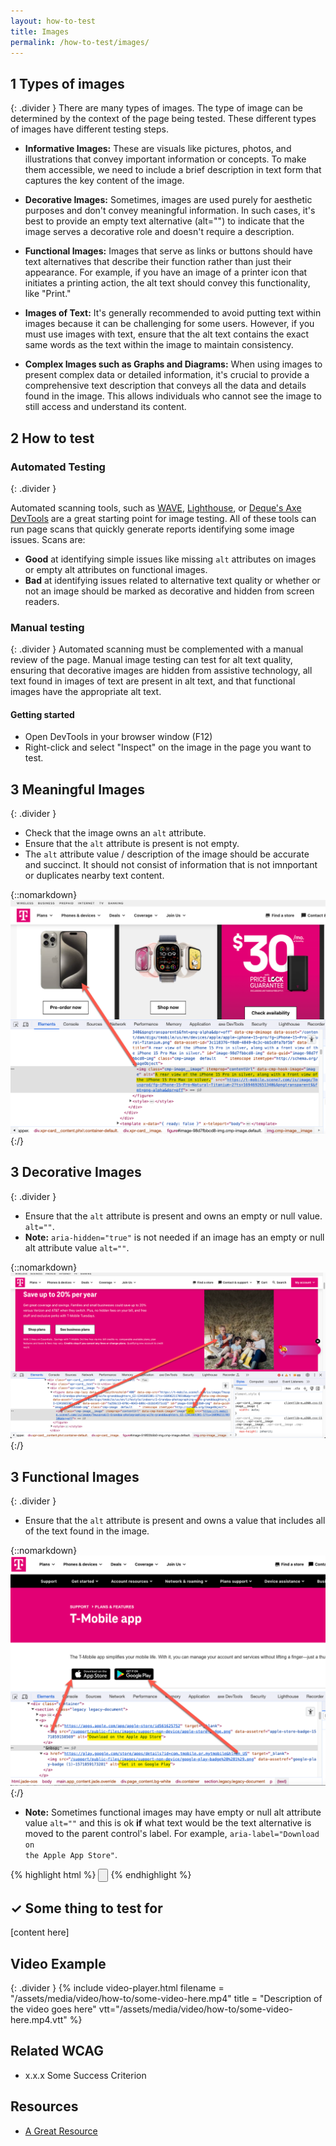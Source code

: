 ```yaml
---
layout: how-to-test
title: Images
permalink: /how-to-test/images/
---
```


## <step-number>1</step-number> Types of images
{: .divider }
There are many types of images. The type of image can be determined by the context of the page being tested. These different types of images have different testing steps.

- **Informative Images:** These are visuals like pictures, photos, and illustrations that convey important information or concepts. To make them accessible, we need to include a brief description in text form that captures the key content of the image.

- **Decorative Images:** Sometimes, images are used purely for aesthetic purposes and don't convey meaningful information. In such cases, it's best to provide an empty text alternative (alt="") to indicate that the image serves a decorative role and doesn't require a description.

- **Functional Images:** Images that serve as links or buttons should have text alternatives that describe their function rather than just their appearance. For example, if you have an image of a printer icon that initiates a printing action, the alt text should convey this functionality, like "Print."

- **Images of Text:** It's generally recommended to avoid putting text within images because it can be challenging for some users. However, if you must use images with text, ensure that the alt text contains the exact same words as the text within the image to maintain consistency.

- **Complex Images such as Graphs and Diagrams:** When using images to present complex data or detailed information, it's crucial to provide a comprehensive text description that conveys all the data and details found in the image. This allows individuals who cannot see the image to still access and understand its content.


## <step-number>2</step-number> How to test
### Automated Testing
{: .divider }

Automated scanning tools, such as [WAVE](https://wave.webaim.org/), [Lighthouse](https://developer.chrome.com/docs/lighthouse/overview/), or [Deque's Axe DevTools](https://www.deque.com/blog/axe-devtools-extension-update-new-color-contrast-analyzer/) are a great starting point for image testing. All of these tools can run page scans that quickly generate reports identifying some image issues. Scans are:

- <strong>Good</strong> at identifying simple issues like missing <code>alt</code> attributes on images or empty alt attributes on functional images.
- <strong>Bad</strong> at identifying issues related to alternative text quality or whether or not an image should be marked as decorative and hidden from screen readers.

### Manual testing
{: .divider }
Automated scanning must be complemented with a manual review of the page. Manual image testing can test for alt text quality, ensuring that decorative images are hidden from assistive technology, all text found in images of text are present in alt text, and that functional images have the appropriate alt text.

#### <strong>Getting started</strong>
- Open DevTools in your browser window (<span class="keyboard-key">F12</span>)
- Right-click and select "Inspect" on the image in the page you want to test.

## <step-number>3</step-number> Meaningful Images
{: .divider }
- Check that the image owns an <code>alt</code> attribute.
- Ensure that the <code>alt</code> attribute is present is not empty.
- The <code>alt</code> attribute value / description of the image should be accurate and succinct. It should not consist of information that is not imnportant or duplicates nearby text content.

{::nomarkdown}
<example>
  <img
    src="/assets/images/examples/how-to-images-meaningful-1.png"
    alt="Inspecting an image in DevTools to check alt text, meaningful image">
</example>
{:/}

## <step-number>3</step-number> Decorative Images
{: .divider }
- Ensure that the <code>alt</code> attribute is present and owns an empty or null value. <code>alt=""</code>.
- <strong>Note:</strong> <code>aria-hidden="true"</code> is not needed if an image has an empty or null alt attribute value <code>alt=""</code>.

{::nomarkdown}
<example>
  <img
    src="/assets/images/examples/how-to-images-decorative-1.png"
    alt="Inspecting an image in DevTools to check alt text, decorative image">
</example>
{:/}

## <step-number>3</step-number> Functional Images
{: .divider }
- Ensure that the <code>alt</code> attribute is present and owns a value that includes all of the text found in the image.

{::nomarkdown}
<example>
  <img
    src="/assets/images/examples/how-to-images-functional.png"
    alt="Inspecting an image in DevTools to check alt text, functional image">
</example>
{:/}

- **Note:** Sometimes functional images may have empty or null alt attribute value <code>alt=""</code> and this is ok **if** what text would be the text alternative is moved to the parent control's label. For example, <code>aria-label="Download on the Apple App Store"</code>.

{% highlight html %}
<button aria-label="Download on the Apple App Store">
    <img src="apple.png" alt="">
</button>
{% endhighlight %}

## ✓ Some thing to test for
[content here]

## Video Example
{: .divider }
{% include video-player.html filename = "/assets/media/video/how-to/some-video-here.mp4" title = "Description of the video goes here" vtt="/assets/media/video/how-to/some-video-here.mp4.vtt" %}

## Related WCAG
- x.x.x Some Success Criterion

## Resources
- [A Great Resource](https://google.com/)